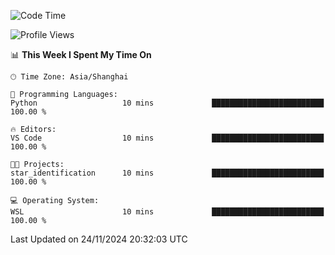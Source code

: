 <!--START_SECTION:waka-->
![Code Time](http://img.shields.io/badge/Code%20Time-2%2C129%20hrs%2018%20mins-blue)

![Profile Views](http://img.shields.io/badge/Profile%20Views-6-blue)

📊 **This Week I Spent My Time On** 

```text
🕑︎ Time Zone: Asia/Shanghai

💬 Programming Languages: 
Python                   10 mins             █████████████████████████   100.00 % 

🔥 Editors: 
VS Code                  10 mins             █████████████████████████   100.00 % 

🐱‍💻 Projects: 
star_identification      10 mins             █████████████████████████   100.00 % 

💻 Operating System: 
WSL                      10 mins             █████████████████████████   100.00 % 
```


 Last Updated on 24/11/2024 20:32:03 UTC
<!--END_SECTION:waka-->